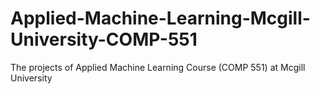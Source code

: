 # Applied-Machine-Learning-Mcgill-University-COMP-551
The projects of Applied Machine Learning Course (COMP 551) at Mcgill University
